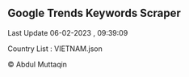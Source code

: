 

## Google Trends Keywords Scraper 
 
Last Update 06-02-2023 , 09:39:09

Country List :
VIETNAM.json



© Abdul Muttaqin 
